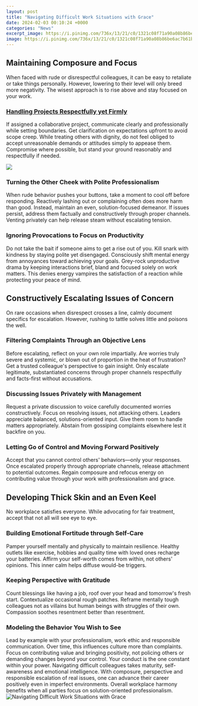 ```yaml
---
layout: post
title: "Navigating Difficult Work Situations with Grace"
date: 2024-02-03 00:10:24 +0000
categories: "News"
excerpt_image: https://i.pinimg.com/736x/13/21/c0/1321c08f71a90a08b86be6ac7b61b9b2.jpg
image: https://i.pinimg.com/736x/13/21/c0/1321c08f71a90a08b86be6ac7b61b9b2.jpg
---
```


## Maintaining Composure and Focus 
When faced with rude or disrespectful colleagues, it can be easy to retaliate or take things personally. However, lowering to their level will only breed more negativity. The wisest approach is to rise above and stay focused on your work.
### [Handling Projects Respectfully yet Firmly](https://yt.io.vn/collection/agosta)
If assigned a collaborative project, communicate clearly and professionally while setting boundaries. Get clarification on expectations upfront to avoid scope creep. While treating others with dignity, do not feel obliged to accept unreasonable demands or attitudes simply to appease them. Compromise where possible, but stand your ground reasonably and respectfully if needed.

![](https://drkathyobear.com/wp-content/uploads/2016/08/book.jpg)
### **Turning the Other Cheek with Polite Professionalism**   
When rude behavior pushes your buttons, take a moment to cool off before responding. Reactively lashing out or complaining often does more harm than good. Instead, maintain an even, solution-focused demeanor. If issues persist, address them factually and constructively through proper channels. Venting privately can help release steam without escalating tension.
### **Ignoring Provocations to Focus on Productivity**
Do not take the bait if someone aims to get a rise out of you. Kill snark with kindness by staying polite yet disengaged. Consciously shift mental energy from annoyances toward achieving your goals. Grey-rock unproductive drama by keeping interactions brief, bland and focused solely on work matters. This denies energy vampires the satisfaction of a reaction while protecting your peace of mind.
## Constructively Escalating Issues of Concern  
On rare occasions when disrespect crosses a line, calmly document specifics for escalation. However, rushing to tattle solves little and poisons the well.
### **Filtering Complaints Through an Objective Lens**  
Before escalating, reflect on your own role impartially. Are worries truly severe and systemic, or blown out of proportion in the heat of frustration? Get a trusted colleague's perspective to gain insight. Only escalate legitimate, substantiated concerns through proper channels respectfully and facts-first without accusations. 
### **Discussing Issues Privately with Management**
Request a private discussion to voice carefully documented worries constructively. Focus on resolving issues, not attacking others. Leaders appreciate balanced, solutions-oriented input. Give them room to handle matters appropriately. Abstain from gossiping complaints elsewhere lest it backfire on you.
### **Letting Go of Control and Moving Forward Positively** 
Accept that you cannot control others' behaviors—only your responses. Once escalated properly through appropriate channels, release attachment to potential outcomes. Regain composure and refocus energy on contributing value through your work with professionalism and grace.
## Developing Thick Skin and an Even Keel
No workplace satisfies everyone. While advocating for fair treatment, accept that not all will see eye to eye.  
### **Building Emotional Fortitude through Self-Care**
Pamper yourself mentally and physically to maintain resilience. Healthy outlets like exercise, hobbies and quality time with loved ones recharge your batteries. Affirm your self-worth comes from within, not others' opinions. This inner calm helps diffuse would-be triggers.
### **Keeping Perspective with Gratitude** 
Count blessings like having a job, roof over your head and tomorrow's fresh start. Contextualize occasional rough patches. Reframe mentally tough colleagues not as villains but human beings with struggles of their own. Compassion soothes resentment better than resentment. 
### **Modeling the Behavior You Wish to See**
Lead by example with your professionalism, work ethic and responsible communication. Over time, this influences culture more than complaints. Focus on contributing value and bringing positivity, not policing others or demanding changes beyond your control. Your conduct is the one constant within your power.
Navigating difficult colleagues takes maturity, self-awareness and emotional intelligence. With composure, perspective and responsible escalation of real issues, one can advance their career positively even in imperfect environments. Overall workplace harmony benefits when all parties focus on solution-oriented professionalism.
![Navigating Difficult Work Situations with Grace](https://i.pinimg.com/736x/13/21/c0/1321c08f71a90a08b86be6ac7b61b9b2.jpg)